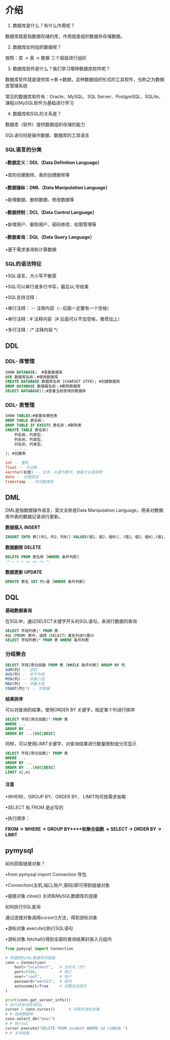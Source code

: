 # 介绍

1. 数据库是什么？有什么作用呢？

数据库就是指数据存储的库，作用就是组织数据并存储数据。

2. 数据库如何组织数据呢？

按照：库 -> 表 -> 数据 三个层级进行组织

3. 数据库软件是什么？我们学习哪种数据库软件呢？

数据库软件就是提供库->表->数据，这种数据组织形式的工具软件，也称之为数据库管理系统

常见的数据库软件有：Oracle、MySQL、SQL Server、PostgreSQL、SQLite，课程以MySQL软件为基础进行学习

4. 数据库和SQL的关系是？

数据库（软件）提供数据组织存储的能力

SQL语句则是操作数据、数据库的工具语言

### **SQL**语言的分类

#### •数据定义：DDL（Data Definition Language）

•库的创建删除、表的创建删除等

#### •数据操纵：DML（Data Manipulation Language）

•新增数据、删除数据、修改数据等

#### •数据控制：DCL（Data Control Language）

•新增用户、删除用户、密码修改、权限管理等

#### •数据查询：DQL（Data Query Language）

•基于需求查询和计算数据

### **SQL**的语法特征

•SQL语言，大小写不敏感

•SQL可以单行或多行书写，最后以;号结束

•SQL支持注释：

•单行注释： -- 注释内容（--后面一定要有一个空格）

•单行注释：# 注释内容（# 后面可以不加空格，推荐加上）

•多行注释：/* 注释内容 */

## DDL

### DDL- 库管理

```sql
SHOW DATABASE;  #查看数据库
USE 数据库名称；#使用数据库
CREATE DATABASE 数据库名称 [CHARSET UTF8]; #创建数据库
DROP DATABASE 数据据名称；#删除数据库
SELECT DATABASE();#查看当前使用的数据库
```

### DDL- 表管理

```sql
SHOW TABLES;#查看有哪些表
DROP TABLE 表名称；
DROP TABLE IF EXISTS 表名称；#删除表
CREATE TABLE 表名称(
	列名称，列类型，
	列名称，列类型，
	列名称，列类型，
    ......
); #创建表

int -- 整形
float -- 浮点数
varchar(长度) -- 文本，长度为数字，做最大长度限制
date -- 日期类型
timestamp -- 时间戳类型


```

## DML

DML是指数据操作语言，英文全称是Data Manipulation Language，用来对数据库中表的数据记录进行更新。

**数据插入** **INSERT**

```sql
INSERT INTO 表[(列1，列2，列N)] VALUES(值1，值2，值N)[，(值1，值2，值N),(值1，值2，值N)......]
```

**数据删除** **DELETE**

```sql
DELETE FROM 表名称 [WHERE 条件判断]
/* = > < >= <= != */
```

**数据更新** **UPDATE**

```sql
UPDATE 表名 SET 列=值 [WHERE 条件判断]
```

## DQL

**基础数据查询**

在SQL中，通过SELECT关键字开头的SQL语句，来进行数据的查询

```SQL
SELECT 字段列表|* FROM 表
#从（FROM）表中，选择（SELECT）某些列进行展示
SELECT 字段列表|* FROM 表 WHERE 条件判断
```

### 分组聚合

```sql
SELECT 字段|聚合函数 FROM 表 [WHILE 条件判断] GROUP BY 列
SUM(列) -- 求和
AVG(列) -- 求平均值
MIN(列) -- 求最小值
MAX(列) -- 求最大值
COUNT(列|*) -- 求数量

```

**结果排序**

可以对查询的结果，使用ORDER BY 关键字，指定某个列进行排序

```sql
SELECT 字段|聚合函数|* FROM 表 
WHERE ...
GROUP BY ...
ORDER BY ...[ASC|DESC]
```

同样，可以使用LIMIT关键字，对查询结果进行数量限制或分页显示

```sql
SELECT 字段|聚合函数|* FROM 表 
WHERE ...
GROUP BY ...
ORDER BY ...[ASC|DESC]
LIMIT n[,m]
```

#### 注意

•WHERE、GROUP BY、ORDER BY、 LIMIT均可按需求省略

•SELECT 和 FROM 是必写的

•执行顺序：

**FROM -> WHERE -> GROUP BY****和聚合函数** **-> SELECT -> ORDER BY -> LIMIT**

## pymysql

如何获取链接对象？

•from pymysql import Connection 导包

•Connection(主机,端口,账户,密码)即可得到链接对象

•链接对象.close() 关闭和MySQL数据库的连接

如何执行SQL查询

通过连接对象调用cursor()方法，得到游标对象

•游标对象.execute()执行SQL语句

•游标对象.fetchall()得到全部的查询结果封装入元组内

```python
from pymysql import Connection

# 构建到MySQL数据库的链接
conn = Connection(
    host="localhost",   # 主机名（IP）
    port=3306,          # 端口
    user="root",        # 账户
    password="wen123",  # 密码
    autocommit=True     # 设置自动提交
)

print(conn.get_server_info())
# 执行非查询性质SQL
cursor = conn.cursor()      # 获取到游标对象
# # 选择数据库
conn.select_db("bear")
# # 执行sql
cursor.execute("DELETE FROM student WHERE id >10020 ")
# # 关闭链接
```

